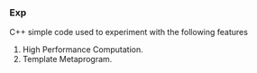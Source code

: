### Exp
C++ simple code used to experiment with the following features
1. High Performance Computation.
2. Template Metaprogram.
